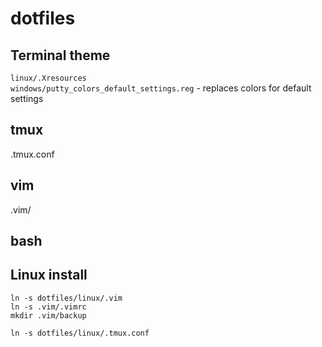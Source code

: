 # dotfiles 

## Terminal theme
`linux/.Xresources`  
`windows/putty_colors_default_settings.reg` - replaces colors for default settings

## tmux
.tmux.conf

## vim
.vim/

## bash

## Linux install
```
ln -s dotfiles/linux/.vim
ln -s .vim/.vimrc
mkdir .vim/backup

ln -s dotfiles/linux/.tmux.conf
```
